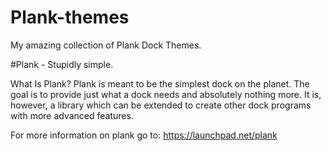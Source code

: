# Plank-themes
My amazing collection of Plank Dock Themes.

#Plank - Stupidly simple.

What Is Plank?
Plank is meant to be the simplest dock on the planet. The goal is to provide just what a dock needs and absolutely nothing more. It is, however, a library which can be extended to create other dock programs with more advanced features.

For more information on plank go to: https://launchpad.net/plank
